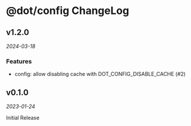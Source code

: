 # @dot/config ChangeLog

## v1.2.0

_2024-03-18_

### Features

- config: allow disabling cache with DOT_CONFIG_DISABLE_CACHE (#2)

## v0.1.0

_2023-01-24_

Initial Release
